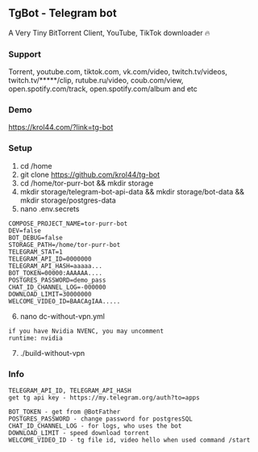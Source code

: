 ## TgBot - Telegram bot
A Very Tiny BitTorrent Client, YouTube, TikTok downloader 🔥

### Support
Torrent, youtube.com, tiktok.com,
vk.com/video, twitch.tv/videos,
twitch.tv/*****/clip, rutube.ru/video, coub.com/view,
open.spotify.com/track, open.spotify.com/album and etc

### Demo
https://krol44.com/?link=tg-bot

### Setup

1. cd /home
2. git clone https://github.com/krol44/tg-bot
3. cd /home/tor-purr-bot && mkdir storage
4. mkdir storage/telegram-bot-api-data && mkdir storage/bot-data && mkdir storage/postgres-data
5. nano .env.secrets
```
COMPOSE_PROJECT_NAME=tor-purr-bot
DEV=false
BOT_DEBUG=false
STORAGE_PATH=/home/tor-purr-bot
TELEGRAM_STAT=1
TELEGRAM_API_ID=0000000
TELEGRAM_API_HASH=aaaaa...
BOT_TOKEN=00000:AAAAAA....
POSTGRES_PASSWORD=demo_pass
CHAT_ID_CHANNEL_LOG=-000000
DOWNLOAD_LIMIT=30000000
WELCOME_VIDEO_ID=BAACAgIAA.....
```
6. nano dc-without-vpn.yml
```
if you have Nvidia NVENC, you may uncomment
runtime: nvidia
```
7. ./build-without-vpn

### Info
```
TELEGRAM_API_ID, TELEGRAM_API_HASH
get tg api key - https://my.telegram.org/auth?to=apps
```

```
BOT_TOKEN - get from @BotFather
POSTGRES_PASSWORD - change password for postgresSQL
CHAT_ID_CHANNEL_LOG - for logs, who uses the bot
DOWNLOAD_LIMIT - speed download torrent
WELCOME_VIDEO_ID - tg file id, video hello when used command /start
```
